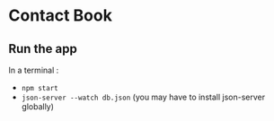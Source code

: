# Contact Book
## Run the app
In a terminal :
* `npm start`
* `json-server --watch db.json` (you may have to install json-server globally)
